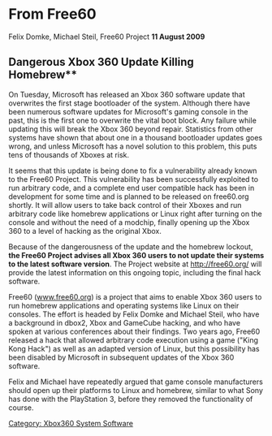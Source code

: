 # From Free60

Felix Domke, Michael Steil, Free60 Project **11 August 2009**

## Dangerous Xbox 360 Update Killing Homebrew**

On Tuesday, Microsoft has released an Xbox 360 software update that overwrites the first stage bootloader of the system. Although there have been numerous software updates for Microsoft's gaming console in the past, this is the first one to overwrite the vital boot block. Any failure while updating this will break the Xbox 360 beyond repair. Statistics from other systems have shown that about one in a thousand bootloader updates goes wrong, and unless Microsoft has a novel solution to this problem, this puts tens of thousands of Xboxes at risk.

It seems that this update is being done to fix a vulnerability already known to the Free60 Project. This vulnerability has been successfully exploited to run arbitrary code, and a complete end user compatible hack has been in development for some time and is planned to be released on free60.org shortly. It will allow users to take back control of their Xboxes and run arbitrary code like homebrew applications or Linux right after turning on the console and without the need of a modchip, finally opening up the Xbox 360 to a level of hacking as the original Xbox.

Because of the dangerousness of the update and the homebrew lockout, **the Free60 Project advises all Xbox 360 users to not update their systems to the latest software version**. The Project website at <http://free60.org/> will provide the latest information on this ongoing topic, including the final hack software.

Free60 (www.free60.org) is a project that aims to enable Xbox 360 users to run homebrew applications and operating systems like Linux on their consoles. The effort is headed by Felix Domke and Michael Steil, who have a background in dbox2, Xbox and GameCube hacking, and who have spoken at various conferences about their findings. Two years ago, Free60 released a hack that allowed arbitrary code execution using a game ("King Kong Hack") as well as an adapted version of Linux, but this possibility has been disabled by Microsoft in subsequent updates of the Xbox 360 software.

Felix and Michael have repeatedly argued that game console manufacturers should open up their platforms to Linux and homebrew, similar to what Sony has done with the PlayStation 3, before they removed the functionality of course.

[Category: Xbox360 System Software](../Category_Xbox360_System_Software)
